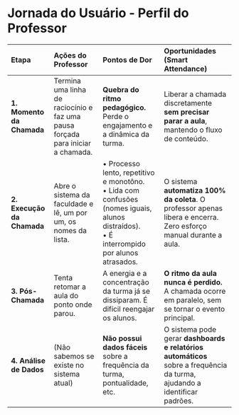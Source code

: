# Jornada do Usuário - Perfil do Professor

| Etapa | Ações do Professor | Pontos de Dor | Oportunidades (Smart Attendance) |
| :--- | :--- | :--- | :--- |
| **1. Momento da Chamada** | Termina uma linha de raciocínio e faz uma pausa forçada para iniciar a chamada. | **Quebra do ritmo pedagógico.** Perde o engajamento e a dinâmica da turma. | Liberar a chamada discretamente **sem precisar parar a aula**, mantendo o fluxo de conteúdo. |
| **2. Execução da Chamada** | Abre o sistema da faculdade e lê, um por um, os nomes da lista. | • Processo lento, repetitivo e monotôno.<br>• Lida com confusões (nomes iguais, alunos distraídos).<br>• É interrompido por alunos atrasados. | O sistema **automatiza 100% da coleta**. O professor apenas libera e encerra. Zero esforço manual durante a aula. |
| **3. Pós-Chamada** | Tenta retomar a aula do ponto onde parou. | A energia e a concentração da turma já se dissiparam. É difícil reengajar os alunos. | **O ritmo da aula nunca é perdido.** A chamada ocorre em paralelo, sem se tornar o evento principal. |
| **4. Análise de Dados** | (Não sabemos se existe no sistema atual) | **Não possui dados fáceis** sobre a frequência da turma, pontualidade, etc. | O sistema pode gerar **dashboards e relatórios automáticos** sobre a frequência da turma, ajudando a identificar padrões. |